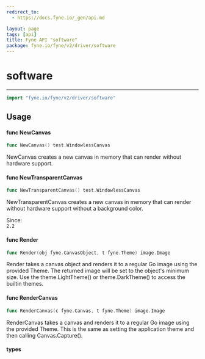 ```yaml
---
redirect_to:
  - https://docs.fyne.io/_gen/api.md

layout: page
tags: [api]
title: Fyne API "software"
package: fyne.io/fyne/v2/driver/software
---
```

# software
---
```go
import "fyne.io/fyne/v2/driver/software"
```


## Usage

#### func  NewCanvas

```go
func NewCanvas() test.WindowlessCanvas
```
NewCanvas creates a new canvas in memory that can render without hardware support.

#### func  NewTransparentCanvas

```go
func NewTransparentCanvas() test.WindowlessCanvas
```
NewTransparentCanvas creates a new canvas in memory that can render without hardware support without a background color.


<div class="since">Since: <code>
2.2</code></div>

#### func  Render

```go
func Render(obj fyne.CanvasObject, t fyne.Theme) image.Image
```
Render takes a canvas object and renders it to a regular Go image using the provided Theme. The returned image will be set to the object's minimum size. Use the theme.LightTheme() or theme.DarkTheme() to access the builtin themes.

#### func  RenderCanvas

```go
func RenderCanvas(c fyne.Canvas, t fyne.Theme) image.Image
```
RenderCanvas takes a canvas and renders it to a regular Go image using the provided Theme. This is the same as setting the application theme and then calling Canvas.Capture().

#### types
